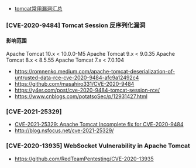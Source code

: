 - [tomcat常用漏洞汇总](https://saucer-man.com/information_security/507.html)


### [CVE-2020-9484] Tomcat Session 反序列化漏洞


#### 影响范围
Apache Tomcat 10.x < 10.0.0-M5
Apache Tomcat 9.x < 9.0.35
Apache Tomcat 8.x < 8.5.55
Apache Tomcat 7.x < 7.0.104


- https://romnenko.medium.com/apache-tomcat-deserialization-of-untrusted-data-rce-cve-2020-9484-afc9a12492c4
- https://github.com/masahiro331/CVE-2020-9484
- https://y4er.com/post/cve-2020-9484-tomcat-session-rce/
- https://www.cnblogs.com/potatsoSec/p/12931427.html


### [CVE-2021-25329]

- [CVE-2021-25329: Apache Tomcat Incomplete fix for CVE-2020-9484](https://seclists.org/oss-sec/2021/q1/184)
- http://blog.nsfocus.net/cve-2021-25329/

### [CVE-2020-13935] WebSocket Vulnerability in Apache Tomcat

- https://github.com/RedTeamPentesting/CVE-2020-13935

